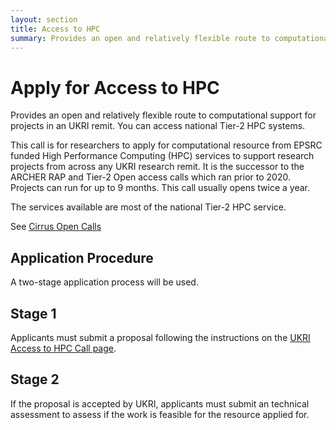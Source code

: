 ```yaml
---
layout: section
title: Access to HPC
summary: Provides an open and relatively flexible route to computational support for projects in EPSRC remit
---
```


Apply for Access to HPC
==================================

Provides an open and relatively flexible route to computational support for projects in an UKRI remit. You can access national Tier-2 HPC systems. 

This call is for researchers to apply for computational resource from EPSRC funded High Performance Computing (HPC) services to support research projects from across any UKRI research remit. It is the successor to the ARCHER RAP and Tier-2 Open access calls which ran prior to 2020. Projects can run for up to 9 months. This call usually opens twice a year.

The services available are most of the national Tier-2 HPC service.

See [Cirrus Open Calls](./#current-open-calls)

## Application Procedure

A two-stage application process will be used.

## Stage 1

Applicants must submit a proposal following the instructions on the [UKRI Access to HPC Call page](https://www.ukri.org/opportunity/access-to-high-performance-computing-facilities-2024/).

## Stage 2

If the proposal is accepted by UKRI, applicants must submit an technical assessment to assess if the work is feasible for the
resource applied for. 




